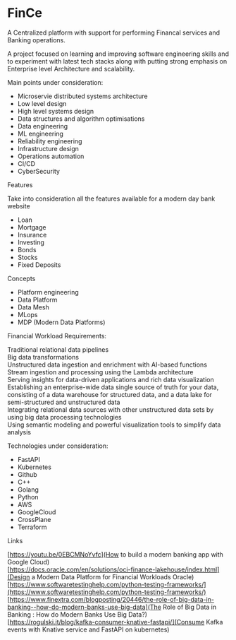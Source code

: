 # FinCe



A Centralized platform with support for performing Financal services and Banking operations.  


A project focused on learning and improving software engineering skills and to experiment with latest tech stacks along with putting strong emphasis on Enterprise level Architecture and scalability.  

Main points under consideration:
- Microservie distributed systems architecture  
- Low level design  
- High level systems design  
- Data structures and algorithm optimisations  
- Data engineering  
- ML engineering  
- Reliability engineering  
- Infrastructure design  
- Operations automation
- CI/CD  
- CyberSecurity  


Features  

Take into consideration all the features available for a modern day bank website  

- Loan  
- Mortgage  
- Insurance  
- Investing  
- Bonds  
- Stocks  
- Fixed Deposits  

Concepts  

- Platform engineering  
- Data Platform  
- Data Mesh  
- MLops  
- MDP (Modern Data Platforms)  

Financial Workload Requirements:  


Traditional relational data pipelines  
Big data transformations  
Unstructured data ingestion and enrichment with AI-based functions  
Stream ingestion and processing using the Lambda architecture  
Serving insights for data-driven applications and rich data visualization  
Establishing an enterprise-wide data single source of truth for your data, consisting of a data warehouse for structured data, and a data lake for semi-structured and unstructured data  
Integrating relational data sources with other unstructured data sets by using big data processing technologies  
Using semantic modeling and powerful visualization tools to simplify data analysis  



Technologies under consideration:  

- FastAPI  
- Kubernetes  
- Github  
- C++
- Golang  
- Python  
- AWS  
- GoogleCloud  
- CrossPlane  
- Terraform  




Links  


[https://youtu.be/0EBCMNoYvfc](How to build a modern banking app with Google Cloud)  
[https://docs.oracle.com/en/solutions/oci-finance-lakehouse/index.html](Design a Modern Data Platform for Financial Workloads Oracle)  
[https://www.softwaretestinghelp.com/python-testing-frameworks/](https://www.softwaretestinghelp.com/python-testing-frameworks/)  
[https://www.finextra.com/blogposting/20446/the-role-of-big-data-in-banking--how-do-modern-banks-use-big-data](The Role of Big Data in Banking : How do Modern Banks Use Big Data?)  
[https://rogulski.it/blog/kafka-consumer-knative-fastapi/](Consume Kafka events with Knative service and FastAPI on kubernetes)  


